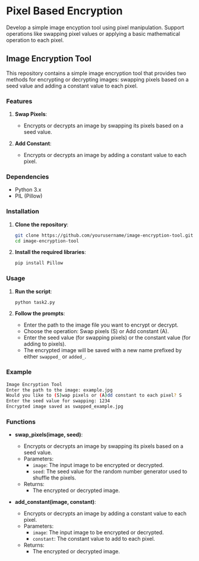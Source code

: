 # Pixel Based Encryption
Develop a simple image encyption tool using pixel manipulation. Support operations like swapping pixel values or applying a basic mathematical operation to each pixel.

## Image Encryption Tool

This repository contains a simple image encryption tool that provides two methods for encrypting or decrypting images: swapping pixels based on a seed value and adding a constant value to each pixel.

### Features

1. **Swap Pixels**:
   - Encrypts or decrypts an image by swapping its pixels based on a seed value.
   
2. **Add Constant**:
   - Encrypts or decrypts an image by adding a constant value to each pixel.

### Dependencies

- Python 3.x
- PIL (Pillow)

### Installation

1. **Clone the repository**:
    ```bash
    git clone https://github.com/yourusername/image-encryption-tool.git
    cd image-encryption-tool
    ```

2. **Install the required libraries**:
    ```bash
    pip install Pillow
    ```

### Usage

1. **Run the script**:
    ```bash
    python task2.py
    ```

2. **Follow the prompts**:
    - Enter the path to the image file you want to encrypt or decrypt.
    - Choose the operation: Swap pixels (S) or Add constant (A).
    - Enter the seed value (for swapping pixels) or the constant value (for adding to pixels).
    - The encrypted image will be saved with a new name prefixed by either `swapped_` or `added_`.

### Example

```bash
Image Encryption Tool
Enter the path to the image: example.jpg
Would you like to (S)wap pixels or (A)dd constant to each pixel? S
Enter the seed value for swapping: 1234
Encrypted image saved as swapped_example.jpg
```

### Functions

- **swap_pixels(image, seed)**:
  - Encrypts or decrypts an image by swapping its pixels based on a seed value.
  - Parameters:
    - `image`: The input image to be encrypted or decrypted.
    - `seed`: The seed value for the random number generator used to shuffle the pixels.
  - Returns:
    - The encrypted or decrypted image.

- **add_constant(image, constant)**:
  - Encrypts or decrypts an image by adding a constant value to each pixel.
  - Parameters:
    - `image`: The input image to be encrypted or decrypted.
    - `constant`: The constant value to add to each pixel.
  - Returns:
    - The encrypted or decrypted image.


